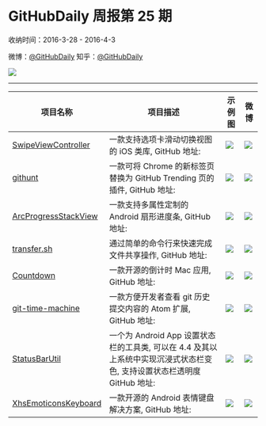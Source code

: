 # GitHubDaily 周报第 25 期

收纳时间：2016-3-28 - 2016-4-3

微博：[@GitHubDaily](https://weibo.com/GitHubDaily)
知乎：[@GitHubDaily](https://www.zhihu.com/people/githubdaily)

![](https://raw.githubusercontent.com/GitHubDaily/GitHubDaily/master/assets/weixin.png)

---

项目名称 | 项目描述 | 示例图 | 微博
--- | --- | --- | ---
[SwipeViewController](status.github_url) | 一款支持选项卡滑动切换视图的 iOS 类库, GitHub 地址: | ![](http://ww4.sinaimg.cn/large/006fiYtfjw1f2js532m2pg307u0dwncj.gif) | [![](https://raw.githubusercontent.com/GitHubDaily/GitHubDaily/master/assets/sina_logo.png)](https://weibo.com/5722964389/DphXVjMC7)
[githunt](status.github_url) | 一款可将 Chrome 的新标签页替换为 GitHub Trending 页的插件, GitHub 地址: | ![](http://ww2.sinaimg.cn/large/006fiYtfjw1f2imir8bfij30zk0m8dlh.jpg) | [![](https://raw.githubusercontent.com/GitHubDaily/GitHubDaily/master/assets/sina_logo.png)](https://weibo.com/5722964389/Dp8xqaCtn)
[ArcProgressStackView](status.github_url) | 一款支持多属性定制的 Android 扇形进度条, GitHub 地址: | ![](http://ww1.sinaimg.cn/large/006fiYtfjw1f2hgwlxbybg30930fbqst.gif) | [![](https://raw.githubusercontent.com/GitHubDaily/GitHubDaily/master/assets/sina_logo.png)](https://weibo.com/5722964389/DoZ6ZuQ5e)
[transfer.sh](status.github_url) | 通过简单的命令行来快速完成文件共享操作, GitHub 地址: | ![](http://ww2.sinaimg.cn/large/006fiYtfjw1f2gbaf79ryj31kw113agi.jpg) | [![](https://raw.githubusercontent.com/GitHubDaily/GitHubDaily/master/assets/sina_logo.png)](https://weibo.com/5722964389/DoPGxj6SP)
[Countdown](status.github_url) | 一款开源的倒计时 Mac 应用, GitHub 地址: | ![](http://ww3.sinaimg.cn/large/006fiYtfjw1f2f5o03q3sg30hr0ahjrc.gif) | [![](https://raw.githubusercontent.com/GitHubDaily/GitHubDaily/master/assets/sina_logo.png)](https://weibo.com/5722964389/DoGg07kIb)
[git-time-machine](status.github_url) | 一款方便开发者查看 git 历史提交内容的 Atom 扩展, GitHub 地址: | ![](http://ww3.sinaimg.cn/large/006fiYtfjw1f2eveu8suog30zi0heqv5.gif) | [![](https://raw.githubusercontent.com/GitHubDaily/GitHubDaily/master/assets/sina_logo.png)](https://weibo.com/5722964389/DoDVZcPmA)
[StatusBarUtil](status.github_url) | 一个为 Android App 设置状态栏的工具类, 可以在 4.4 及其以上系统中实现沉浸式状态栏变色, 支持设置状态栏透明度 GitHub 地址: | ![](http://ww1.sinaimg.cn/large/006fiYtfjw1f2c9pg9q1zj30go0f0n17.jpg) | [![](https://raw.githubusercontent.com/GitHubDaily/GitHubDaily/master/assets/sina_logo.png)](https://weibo.com/5722964389/DonoPqCzZ)
[XhsEmoticonsKeyboard](status.github_url) | 一款开源的 Android 表情键盘解决方案, GitHub 地址: | ![](http://ww4.sinaimg.cn/large/006fiYtfjw1f2caquv4obj30u01hcdmu.jpg) | [![](https://raw.githubusercontent.com/GitHubDaily/GitHubDaily/master/assets/sina_logo.png)](https://weibo.com/5722964389/DoiWOAfkw)
